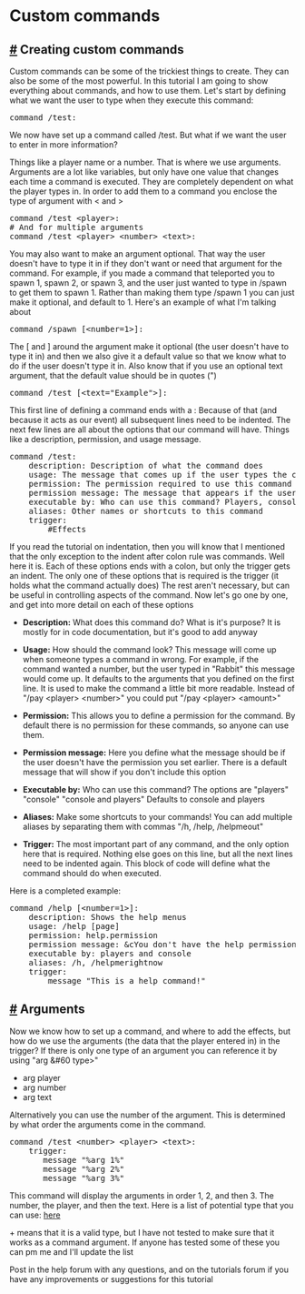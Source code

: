 # Custom commands

## <a href="#creating_custom_commands">#</a> Creating custom commands
			
Custom commands can be some of the trickiest things to create. They can also be some of the most powerful. In this tutorial I am going to show everything about commands, and how to use them. Let's start by defining what we want the user to type when they execute this command:

<pre class="skript-code">command /test:</pre>

We now have set up a command called /test. But what if we want the user to enter in more information? 

Things like a player name or a number. That is where we use arguments. Arguments are a lot like variables, but only have one value that changes each time a command is executed. They are completely dependent on what the player types in. In order to add them to a command you enclose the type of argument with &#60; and >

<pre class="skript-code">
command /test &#60;player>:
# And for multiple arguments
command /test &#60;player> &#60;number> &#60;text>:
</pre>

You may also want to make an argument optional. That way the user doesn't have to type it in if they don't want or need that argument for the command. For example, if you made a command that teleported you to spawn 1, spawn 2, or spawn 3, and the user just wanted to type in /spawn to get them to spawn 1. Rather than making them type /spawn 1 you can just make it optional, and default to 1. Here's an example of what I'm talking about

<pre class="skript-code">command /spawn [&#60;number=1>]:</pre>

The [ and ] around the argument make it optional (the user doesn't have to type it in) and then we also give it a default value so that we know what to do if the user doesn't type it in. Also know that if you use an optional text argument, that the default value should be in quotes (")

<pre class="skript-code">command /test [&#60;text="Example">]:</pre>

This first line of defining a command ends with a : Because of that (and because it acts as our event) all subsequent lines need to be indented. The next few lines are all about the options that our command will have. Things like a description, permission, and usage message.

<pre class="skript-code">
command /test:
	description: Description of what the command does
	usage: The message that comes up if the user types the command in wrong
	permission: The permission required to use this command
	permission message: The message that appears if the user doesn't have the correct permission
	executable by: Who can use this command? Players, console, or both?
	aliases: Other names or shortcuts to this command
	trigger:
		#Effects
</pre>

If you read the tutorial on indentation, then you will know that I mentioned that the only exception to the indent after colon rule was commands. Well here it is. Each of these options ends with a colon, but only the trigger gets an indent. The only one of these options that is required is the trigger (it holds what the command actually does) The rest aren't necessary, but can be useful in controlling aspects of the command. Now let's go one by one, and get into more detail on each of these options

 * **Description:** What does this command do? What is it's purpose? It is mostly for in code documentation, but it's good to add anyway

 * **Usage:** How should the command look? This message will come up when someone types a command in wrong. For example, if the command wanted a number, but the user typed in "Rabbit" this message would come up. It defaults to the arguments that you defined on the first line. It is used to make the command a little bit more readable. Instead of "/pay &#60;player> &#60;number>" you could put "/pay &#60;player> &#60;amount>"

 * **Permission:** This allows you to define a permission for the command. By default there is no permission for these commands, so anyone can use them.

 * **Permission message:** Here you define what the message should be if the user doesn't have the permission you set earlier. There is a default message that will show if you don't include this option

 * **Executable by:** Who can use this command? The options are "players" "console" "console and players" Defaults to console and players

 * **Aliases:** Make some shortcuts to your commands! You can add multiple aliases by separating them with commas "/h, /help, /helpmeout"

 * **Trigger:** The most important part of any command, and the only option here that is required. Nothing else goes on this line, but all the next lines need to be indented again. This block of code will define what the command should do when executed.
		
Here is a completed example:

<pre class="skript-code">
command /help [&#60;number=1>]:
	description: Shows the help menus
	usage: /help [page]
	permission: help.permission
	permission message: &cYou don't have the help permission!
	executable by: players and console
	aliases: /h, /helpmerightnow
	trigger:
		message "This is a help command!"
</pre>

## <a href="#arguments">#</a> Arguments

Now we know how to set up a command, and where to add the effects, but how do we use the arguments (the data that the player entered in) in the trigger? If there is only one type of an argument you can reference it by using "arg &#60 type>"

 * arg player
 * arg number
 * arg text

Alternatively you can use the number of the argument. This is determined by what order the arguments come in the command.

<pre class="skript-code">
command /test &#60;number> &#60;player> &#60;text>:
	trigger:
       message "%arg 1%"
       message "%arg 2%"
       message "%arg 3%"
</pre>

This command will display the arguments in order 1, 2, and then 3. The number, the player, and then the text. Here is a list of potential type that you can use: <a href="/documentation/types">here</a>

\+ means that it is a valid type, but I have not tested to make sure that it works as a command argument. If anyone has tested some of these you can pm me and I'll update the list

Post in the help forum with any questions, and on the tutorials forum if you have any improvements or suggestions for this tutorial